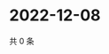 # 2022-12-08

共 0 条

<!-- BEGIN WEIBO -->
<!-- 最后更新时间 Thu Dec 08 2022 18:01:01 GMT+0800 (China Standard Time) -->

<!-- END WEIBO -->
